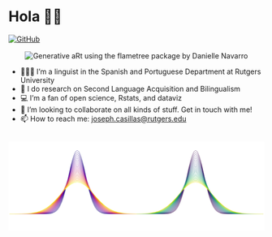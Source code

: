 Hola 👋🏽
=======

<a href="https://github.com/jvcasillas">
<img src="https://img.shields.io/github/followers/jvcasillas.svg?label=GitHub&style=social" alt="GitHub">
</a>

<p align="center">
<img src="https://raw.githubusercontent.com/jvcasillas/jvcasillas/master/three_trees_white_viridis.png" alt="Generative aRt using the flametree package by Danielle Navarro" align="center" width="550px" height="175px">
</p>

-   🧑🏽‍🔬 I’m a linguist in the Spanish and Portuguese Department at
    Rutgers University
-   🔬 I do research on Second Language Acquisition and Bilingualism
-   💻 I’m a fan of open science, Rstats, and dataviz
-   👯 I’m looking to collaborate on all kinds of stuff. Get in touch
    with me!
-   📫 How to reach me:
    <a href="mailto:joseph.casillas@rutgers.edu" class="email">joseph.casillas@rutgers.edu</a>

</br>

<img src="https://raw.githubusercontent.com/jvcasillas/jvcasillas/master/two_guassians_white.png" alt="Some gaussians" align="center" width="550px" height="175px">
